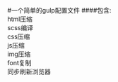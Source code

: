 #一个简单的gulp配置文件
####包含:<br/>
html压缩<br/>
scss编译<br/>
css压缩<br/>
js压缩<br/>
img压缩<br/>
font复制<br/>
同步刷新浏览器<br/>
